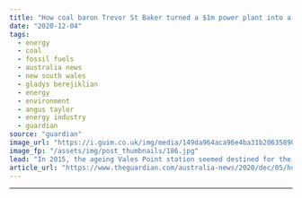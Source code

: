 ```yaml
---
title: "How coal baron Trevor St Baker turned a $1m power plant into a money-making machine"
date: "2020-12-04"
tags: 
  - energy
  - coal
  - fossil fuels
  - australia news
  - new south wales
  - gladys berejiklian
  - energy
  - environment
  - angus taylor
  - energy industry
  - guardian
source: "guardian"
image_url: "https://i.guim.co.uk/img/media/149da964aca96e4ba31b206358909ae91484d15d/0_18_2000_1201/master/2000.jpg?width=460&quality=85&auto=format&fit=max&s=1d799a79457fb41f49aaa04843564b31"
image_fp: "/assets/img/post_thumbnails/186.jpg"
lead: "In 2015, the ageing Vales Point station seemed destined for the scrapheap – now, it’s making more than $100m a yearIf you are hoping to make your way in the energy business, you could do worse than to find someone who looks at you the way Coalition g..."
article_url: "https://www.theguardian.com/australia-news/2020/dec/05/how-coal-baron-trevor-st-baker-turned-a-1m-power-plant-into-a-money-making-machine"
---
```


---
